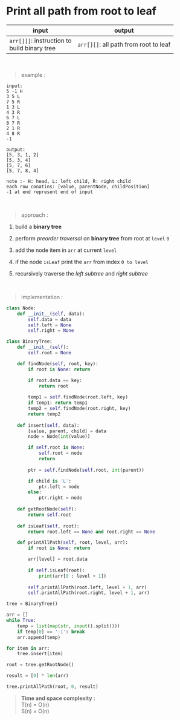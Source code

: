 # Print all path from root to leaf

| input | output |
| --- | --- |
| `arr[][]`: instruction to <br> build binary tree | `arr[][]`: all path from root to leaf |

<br>

> example :

```
input:
5 -1 H
3 5 L
7 5 R
1 3 L
4 3 R
6 7 L
8 7 R
2 1 R
4 8 R
-1

output:
[5, 3, 1, 2]
[5, 3, 4]
[5, 7, 6]
[5, 7, 8, 4]
```
```
note :- H: head, L: left child, R: right child
each row conatins: [value, parentNode, childPosition]
-1 at end represent end of input
```

<br>

> approach :

1. build a **binary tree**

2. perform *preorder traversal* on **binary tree** from root at `level` `0`

3. add the node item in `arr` at current `level`

4. if the node `isLeaf` print the `arr` from index `0 to level`

5. recursively traverse the *left subtree* and *right subtree*

<br>

> implementation :

```python
class Node:
    def __init__(self, data):
        self.data = data
        self.left = None 
        self.right = None 

class BinaryTree:
    def __init__(self):
        self.root = None

    def findNode(self, root, key):
        if root is None: return 

        if root.data == key:
            return root 
        
        temp1 = self.findNode(root.left, key)
        if temp1: return temp1 
        temp2 = self.findNode(root.right, key)
        return temp2 
    
    def insert(self, data):
        [value, parent, child] = data 
        node = Node(int(value))

        if self.root is None:
            self.root = node 
            return 
        
        ptr = self.findNode(self.root, int(parent))

        if child is 'L':
            ptr.left = node 
        else:
            ptr.right = node 
    
    def getRootNode(self):
        return self.root 
    
    def isLeaf(self, root):
        return root.left == None and root.right == None

    def printAllPath(self, root, level, arr):
        if root is None: return 

        arr[level] = root.data
        
        if self.isLeaf(root):
            print(arr[0 : level + 1])
        
        self.printAllPath(root.left, level + 1, arr)
        self.printAllPath(root.right, level + 1, arr)

tree = BinaryTree()

arr = []
while True:
    temp = list(map(str, input().split()))
    if temp[0] == '-1': break 
    arr.append(temp)

for item in arr:
    tree.insert(item)

root = tree.getRootNode()

result = [0] * len(arr)

tree.printAllPath(root, 0, result)
```

> **Time and space complexity :**
<br>T(n) = O(n)
<br>S(n) = O(n)